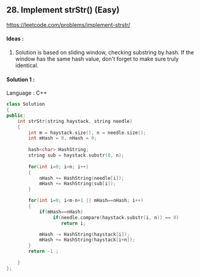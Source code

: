 ## **28. Implement strStr() (Easy)** 

https://leetcode.com/problems/implement-strstr/



#### Ideas : 

1. Solution is based on sliding window, checking substring by hash. If the window has the same hash value, don't forget to make sure truly identical.



#### Solution 1 :

Language : C++

```C++
class Solution 
{
public:
    int strStr(string haystack, string needle)
    {
        int m = haystack.size(), n = needle.size();
		int mHash = 0, nHash = 0;
        
        hash<char> HashString;
        string sub = haystack.substr(0, n);
        
        for(int i=0; i<n; i++)
        {
            nHash += HashString(needle[i]);
            mHash += HashString(sub[i]);
        }

        for(int i=0; i<m-n+1 || mHash==nHash; i++)
        {
            if(mHash==nHash)
                 if(needle.compare(haystack.substr(i, n)) == 0)
                    return i;  

            mHash -= HashString(haystack[i]);
            mHash += HashString(haystack[i+n]);
        }
        return -1 ;
        
    }
};
```